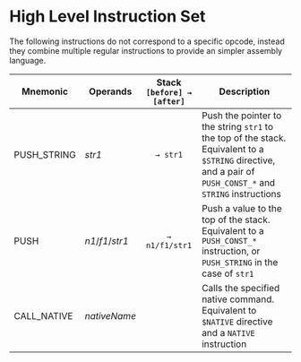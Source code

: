 # High Level Instruction Set

The following instructions do not correspond to a specific opcode, instead they combine multiple regular instructions to provide an simpler assembly language.

| Mnemonic    | Operands         | Stack<br>`[before] → [after]` | Description                                                                                                                                                |
|-------------|------------------|:-----------------------------:|------------------------------------------------------------------------------------------------------------------------------------------------------------|
| PUSH_STRING | *str1*           |           `→ str1`            | Push the pointer to the string `str1` to the top of the stack. Equivalent to a `$STRING` directive, and a pair of `PUSH_CONST_*` and `STRING` instructions |
| PUSH        | *n1*/*f1*/*str1* |        `→ n1/f1/str1`         | Push a value to the top of the stack. Equivalent to a `PUSH_CONST_*` instruction, or `PUSH_STRING` in the case of `str1`                                   |
| CALL_NATIVE | *nativeName*     |                               | Calls the specified native command. Equivalent to `$NATIVE` directive and a `NATIVE` instruction                                                           |
